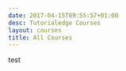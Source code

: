 ```yaml
---
date: 2017-04-15T09:55:57+01:00
desc: Tutorialedge Courses
layout: courses
title: All Courses
---
```


test